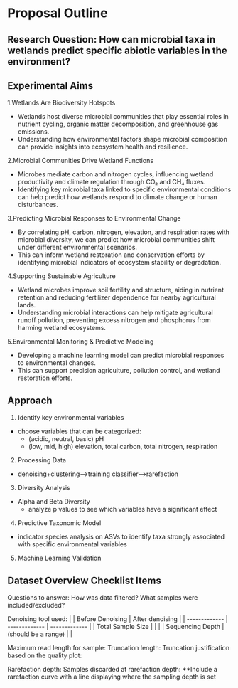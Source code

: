 # Proposal Outline
## Research Question: How can microbial taxa in wetlands predict specific abiotic variables in the environment?

## Experimental Aims
1.Wetlands Are Biodiversity Hotspots
- Wetlands host diverse microbial communities that play essential roles in nutrient cycling, organic matter decomposition, and greenhouse gas emissions.
- Understanding how environmental factors shape microbial composition can provide insights into ecosystem health and resilience.
  
2.Microbial Communities Drive Wetland Functions
- Microbes mediate carbon and nitrogen cycles, influencing wetland productivity and climate regulation through CO₂ and CH₄ fluxes.
- Identifying key microbial taxa linked to specific environmental conditions can help predict how wetlands respond to climate change or human disturbances.
  
3.Predicting Microbial Responses to Environmental Change
- By correlating pH, carbon, nitrogen, elevation, and respiration rates with microbial diversity, we can predict how microbial communities shift under different environmental scenarios.
- This can inform wetland restoration and conservation efforts by identifying microbial indicators of ecosystem stability or degradation.
  
4.Supporting Sustainable Agriculture
- Wetland microbes improve soil fertility and structure, aiding in nutrient retention and reducing fertilizer dependence for nearby agricultural lands.
- Understanding microbial interactions can help mitigate agricultural runoff pollution, preventing excess nitrogen and phosphorus from harming wetland ecosystems.
  
5.Environmental Monitoring & Predictive Modeling
- Developing a machine learning model can predict microbial responses to environmental changes.
- This can support precision agriculture, pollution control, and wetland restoration efforts.

## Approach
1. Identify key environmental variables
- choose variables that can be categorized: 
  - (acidic, neutral, basic) pH 
  - (low, mid, high) elevation, total carbon, total nitrogen, respiration
2. Processing Data
- denoising+clustering-->training classifier-->rarefaction
3. Diversity Analysis
- Alpha and Beta Diversity 
  - analyze p values to see which variables have a significant effect
4. Predictive Taxonomic Model
- indicator species analysis on ASVs to identify taxa strongly associated with specific environmental variables
5. Machine Learning Validation


## Dataset Overview Checklist Items
Questions to answer:
How was data filtered? What samples were included/excluded?

Denoising tool used:
|               | Before Denoising |  After denoising |
| ------------- | ------------- | ------------- |
| Total Sample Size  |          |         |
| Sequencing Depth  | (should be a range) |        |

Maximum read length for sample:
Truncation length:
Truncation justification based on the quality plot:

Rarefaction depth:
Samples discarded at rarefaction depth:
**Include a rarefaction curve with a line displaying where the sampling depth is set

